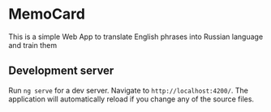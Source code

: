 # MemoCard
This is a simple Web App to translate English phrases into Russian language and train them

## Development server

Run `ng serve` for a dev server. Navigate to `http://localhost:4200/`. The application will automatically reload if you change any of the source files.
